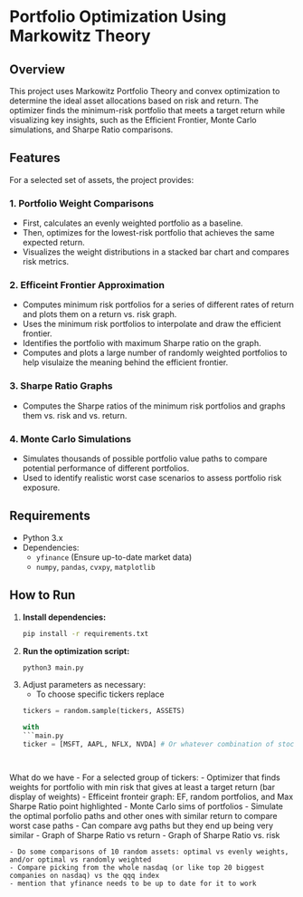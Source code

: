 # Portfolio Optimization Using Markowitz Theory
## Overview
This project uses Markowitz Portfolio Theory and convex optimization to determine the ideal asset allocations based on risk and return. The optimizer finds the minimum-risk portfolio that meets a target return while visualizing key insights, such as the Efficient Frontier, Monte Carlo simulations, and Sharpe Ratio comparisons.

## Features
For a selected set of assets, the project provides:

### 1. Portfolio Weight Comparisons
   * First, calculates an evenly weighted portfolio as a baseline.  
   * Then, optimizes for the lowest-risk portfolio that achieves the same expected return.  
   * Visualizes the weight distributions in a stacked bar chart and compares risk metrics.

### 2. Efficeint Frontier Approximation
   * Computes minimum risk portfolios for a series of different rates of return and plots them on a return vs. risk graph.
   * Uses the minimum risk portfolios to interpolate and draw the efficient frontier.
   * Identifies the portfolio with maximum Sharpe ratio on the graph.
   * Computes and plots a large number of randomly weighted portfolios to help visulaize the meaning behind the efficient frontier.

### 3. Sharpe Ratio Graphs
   * Computes the Sharpe ratios of the minimum risk portfolios and graphs them vs. risk and vs. return.

### 4. Monte Carlo Simulations
   * Simulates thousands of possible portfolio value paths to compare potential performance of different portfolios.
   * Used to identify realistic worst case scenarios to assess portfolio risk exposure.

## Requirements  
- Python 3.x  
- Dependencies:  
  - `yfinance` (Ensure up-to-date market data)  
  - `numpy`, `pandas`, `cvxpy`, `matplotlib`

## How to Run  

1. **Install dependencies:**  
   ```bash
   pip install -r requirements.txt

2. **Run the optimization script:**
   ```bash
   python3 main.py

3. Adjust parameters as necessary:
   * To choose specific tickers replace
   ```main.py
   tickers = random.sample(tickers, ASSETS)

   with
   ```main.py
   ticker = [MSFT, AAPL, NFLX, NVDA] # Or whatever combination of stocks you want




What do we have
    - For a selected group of tickers:
        - Optimizer that finds weights for portfolio with min risk that gives at least a target return (bar display of weights)
        - Efficeint fronteir graph: EF, random portfolios, and Max Sharpe Ratio point highlighted
        - Monte Carlo sims of portfolios
            - Simulate the optimal porfolio paths and other ones with similar return to compare worst case paths
            - Can compare avg paths but they end up being very similar 
        - Graph of Sharpe Ratio vs return 
        - Graph of Sharpe Ratio vs. risk

    - Do some comparisons of 10 random assets: optimal vs evenly weights, and/or optimal vs randomly weighted
    - Compare picking from the whole nasdaq (or like top 20 biggest companies on nasdaq) vs the qqq index
    - mention that yfinance needs to be up to date for it to work
